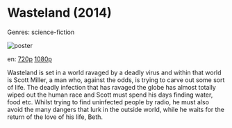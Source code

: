 # Wasteland (2014)

Genres: science-fiction

![poster](http://image.tmdb.org/t/p/w500/iomA2ts6MrQNPOOoqsUUWimwszM.jpg)

en:
  [720p](magnet:?xt=urn:btih:EE70BB56B89EAE8EC0473A22635D7ABA7F69B5E8&tr=udp://glotorrents.pw:6969/announce&tr=udp://tracker.opentrackr.org:1337/announce&tr=udp://torrent.gresille.org:80/announce&tr=udp://tracker.openbittorrent.com:80&tr=udp://tracker.coppersurfer.tk:6969&tr=udp://tracker.leechers-paradise.org:6969&tr=udp://p4p.arenabg.ch:1337&tr=udp://tracker.internetwarriors.net:1337)
  [1080p](magnet:?xt=urn:btih:4E979BB23A6A1E658492889DA7C2D9B28597DCED&tr=udp://glotorrents.pw:6969/announce&tr=udp://tracker.opentrackr.org:1337/announce&tr=udp://torrent.gresille.org:80/announce&tr=udp://tracker.openbittorrent.com:80&tr=udp://tracker.coppersurfer.tk:6969&tr=udp://tracker.leechers-paradise.org:6969&tr=udp://p4p.arenabg.ch:1337&tr=udp://tracker.internetwarriors.net:1337)
  


Wasteland is set in a world ravaged by a deadly virus and within that world is Scott Miller, a man who, against the odds, is trying to carve out some sort of life. The deadly infection that has ravaged the globe has almost totally wiped out the human race and Scott must spend his days finding water, food etc. Whilst trying to find uninfected people by radio, he must also avoid the many dangers that lurk in the outside world, while he waits for the return of the love of his life, Beth.